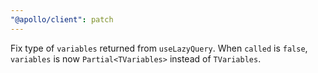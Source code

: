 ```yaml
---
"@apollo/client": patch
---
```


Fix type of `variables` returned from `useLazyQuery`. When `called` is `false`, `variables` is now `Partial<TVariables>` instead of `TVariables`.

